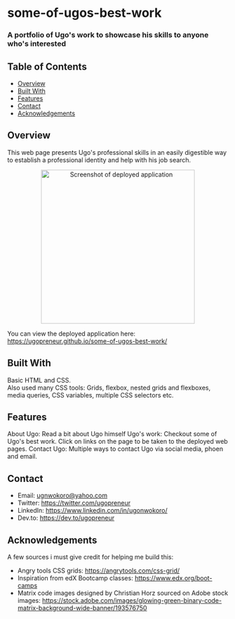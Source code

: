 # some-of-ugos-best-work
### A portfolio of Ugo's work to showcase his skills to anyone who's interested

## Table of Contents

- [Overview](#overview)
- [Built With](#built-with)
- [Features](#features)
- [Contact](#contact)
- [Acknowledgements](#acknowledgements)

## Overview

This web page presents Ugo's professional skills in an easily digestible way to establish a professional identity and help with his job search. 

<p align="center">
  <img src="./assets/images/Deployed screenshot.png" width="350" title="hover text" alt="Screenshot of deployed application">
</p>

You can view the deployed application here: https://ugopreneur.github.io/some-of-ugos-best-work/

## Built With
Basic HTML and CSS. 
<br>
Also used many CSS tools: Grids, flexbox, nested grids and flexboxes, media queries, CSS variables, multiple CSS selectors etc.

## Features

About Ugo: Read a bit about Ugo himself
Ugo's work: Checkout some of Ugo's best work. Click on links on the page to be taken to the deployed web pages.
Contact Ugo: Multiple ways to contact Ugo via social media, phoen and email.

## Contact

- Email: ugnwokoro@yahoo.com
- Twitter: https://twitter.com/ugopreneur
- LinkedIn: https://www.linkedin.com/in/ugonwokoro/ 
- Dev.to: https://dev.to/ugopreneur 

## Acknowledgements

A few sources i must give credit for helping me build this:

- Angry tools CSS grids: https://angrytools.com/css-grid/ 
- Inspiration from edX Bootcamp classes: https://www.edx.org/boot-camps
- Matrix code images designed by Christian Horz sourced on Adobe stock images: https://stock.adobe.com/images/glowing-green-binary-code-matrix-background-wide-banner/193576750